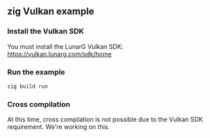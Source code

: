 ## zig Vulkan example


### Install the Vulkan SDK

You must install the LunarG Vulkan SDK: https://vulkan.lunarg.com/sdk/home


### Run the example

```sh
zig build run
```

### Cross compilation

At this time, cross compilation is not possible due to the Vulkan SDK requirement. We're working on this.